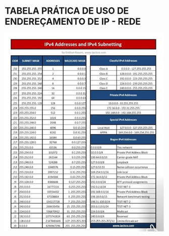 # TABELA PRÁTICA DE USO DE ENDEREÇAMENTO DE IP - REDE

![Tabea de segmentação de rede e endereçamento de IPs](./imgs/IPs.jpeg)